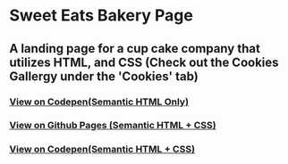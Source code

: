 # Sweet Eats Bakery Page
## A landing page for a cup cake company that utilizes HTML, and CSS (Check out the Cookies Gallergy under the 'Cookies' tab)
### [View on Codepen(Semantic HTML Only)](https://codepen.io/jamesthomasv/pen/ZEWZrGp)

### [View on Github Pages (Semantic HTML + CSS)](https://jaythomasv29.github.io/sweet-eats-bakery-page/) 
### [View on Codepen(Semantic HTML + CSS)](https://codepen.io/jamesthomasv/pen/xxVeWKQ) 
